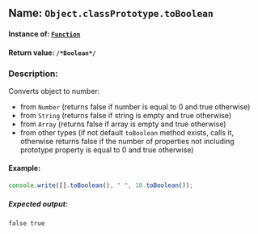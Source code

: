 ## Name: `Object.classPrototype.toBoolean`

#### Instance of: [`Function`](Function.md)

#### Return value: `/*Boolean*/`

### Description:

Converts object to number:
- from `Number` (returns false if number is equal to 
  0 and true otherwise)
- from `String` (returns false if string is empty and 
  true otherwise)
- from `Array` (returns false if array is empty and 
  true otherwise)
- from other types (if not default `toBoolean` method 
  exists, calls it, otherwise returns false if the number 
  of properties not including prototype property is 
  equal to 0 and true otherwise)

#### Example:

```js
console.write([].toBoolean(), " ", 10.toBoolean());
```

##### Expected output:

```
false true
```

